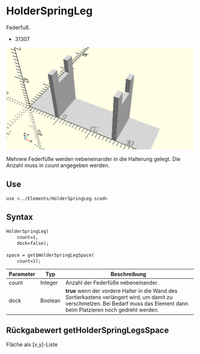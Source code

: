 # HolderSpringLeg
Federfuß.
- 31307

![HolderSpringLegs](../../images/HolderSpringLeg.png)

Mehrere Federfüße werden nebeneinander in die Halterung gelegt. Die Anzahl muss in *count* angegeben werden.

## Use
```
use <../Elements/HolderSpringLeg.scad>
```

## Syntax
```
HolderSpringLeg(
    count=1,
    dock=false);

space = get$HolderSpringLegSpace(
    count=1);
```

| Parameter | Typ | Beschreibung |
| ------ | ------ | ------ |
| count | Integer | Anzahl der Federfüße nebeneinander. |
| dock | Boolean | __true__ wenn der vordere Halter in die Wand des Sortierkastens verlängert wird, um damit zu verschmelzen. Bei Bedarf muss das Element dann beim Platzieren noch gedreht werden. |

## Rückgabewert getHolderSpringLegsSpace
Fläche als \[x,y]-Liste